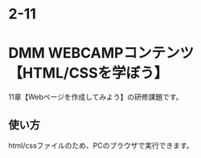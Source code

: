 # 2-11
# DMM WEBCAMPコンテンツ【HTML/CSSを学ぼう】
11章【Webページを作成してみよう】の研修課題です。

## 使い方
html/cssファイルのため、PCのブラウザで実行できます。